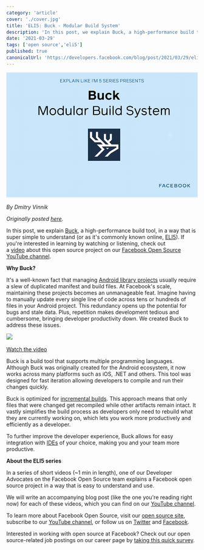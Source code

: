 ```yaml
---
category: 'article'
cover: './cover.jpg'
title: 'ELI5: Buck - Modular Build System'
description: 'In this post, we explain Buck, a high-performance build tool.'
date: '2021-03-29'
tags: ['open source','eli5']
published: true
canonicalUrl: 'https://developers.facebook.com/blog/post/2021/03/29/eli5-buck-modular-build-system/'
---
```


![cover](./cover.jpg)

*By Dmitry Vinnik*

*Originally posted [here](https://developers.facebook.com/blog/post/2021/03/29/eli5-buck-modular-build-system/).*

In this post, we explain [Buck](https://l.facebook.com/l.php?u=https%3A%2F%2Fbuck.build%2F&h=AT3akxLohm2Fpa5gJJmTTJRo7KRBOfSb5EQxcc1ehMRtbaI4PivQkNN-CIANn-b5K-qOEjZvQsRGv4sWlyJHDP_Fk1OdMQXT7LhQoHxb0FGUyyK-jykU2fcraEy7ZjAadLhTZcgteZT7dy72GR90AtQzfvXTJSB0QSGM0H05Wh69C8hnNjmvA8XQ), a high-performance build tool, in a way that is super simple to understand (or as it's commonly known online, [ELI5](https://l.facebook.com/l.php?u=https%3A%2F%2Fwww.dictionary.com%2Fe%2Fslang%2Feli5%2F&h=AT2fxNkRtjPXq8plYijW7R5gcJGu3Q9r_oE4oPY1tiayMGDlD4NU_gWGbIvQu5GAZeaR9AvajJTOHhzRqsXETjc0sib3-amE6W53tcYwlMKPo9LP5tB2LOjJcBppsNFAUV5OnGTACJzMCBaIfDVk8cSG51R3GKIwQMV5KZpYnEQ)). If you're interested in learning by watching or listening, check out a [video](https://l.facebook.com/l.php?u=https%3A%2F%2Fyoutu.be%2FTX29-Edcnpg&h=AT0vgVR13dl0jwphDTwaAOYBm2ZbswRQlMv4Kw6biuXfBgQxJEi6NaC6fVO_TGDs9XH4Te0x_X1yKhVmORi26qr76oA0fYbP4LY6MyvWcH5ssIkfltVDD4BfL6aFXRxfBciN72OXDc98CnVjw8pz8Jy5S0fZtAlLhnUmtUtNT9Q) about this open source project on our [Facebook Open Source YouTube channel](https://l.facebook.com/l.php?u=https%3A%2F%2Fwww.youtube.com%2Fc%2FFacebookOpenSource&h=AT0brHeNrWNA6bscOh1msH-FRUlip8EV4nt7f_ZfA_ShqYuxiYe_MP_cGFBk2CUeZeJeK4eDXS5QuewXtKkaMM9A-baz4Kzi0G1LS7pGmPjYwoIxI5GE8l7-9Me80wgTv2j-7qPY5X8W1kO51PGoBbm-9MHy6zkkkclZ7JGdphs).

**Why Buck?**

It's a well-known fact that managing [Android library projects](https://l.facebook.com/l.php?u=https%3A%2F%2Fdeveloper.android.com%2Fstudio%2Fprojects%23LibraryProjects%29&h=AT0rP4-UowQCEfD5z0hevX5fauNsbKY41v_uVjTq3PkPLzMx5MwXeoIDFJLXiigEGNmBmej-gC_C_a-sIwS67U7OTsAJUFAP-chegw-ic8-lkJqywGvB2DmYcGreD_W60xOdyld5oN60cdkJv-h1BKad2KwJhX-AUkqhbfZkGT8) usually require a slew of duplicated manifest and build files. At Facebook's scale, maintaining these projects becomes an unmanageable feat. Imagine having to manually update every single line of code across tens or hundreds of files in your Android project. This redundancy opens up the potential for bugs and stale data. Plus, repetition makes development tedious and cumbersome, bringing developer productivity down. We created Buck to address these issues.

[![](https://scontent.fyvr1-1.fna.fbcdn.net/v/t39.2365-6/162939996_148699473813193_7058908760195110652_n.jpg?_nc_cat=102&ccb=1-7&_nc_sid=ad8a9d&_nc_ohc=aBaXOqn_G84AX93cKhX&_nc_ht=scontent.fyvr1-1.fna&oh=00_AfBK4d_OurKjiJwNkrFx3WhFuFVZooSuB0vhCSPT42lKSg&oe=6377540B)](https://l.facebook.com/l.php?u=https%3A%2F%2Fyoutu.be%2FTX29-Edcnpg&h=AT0UMhOmFnC0DfyP9GDOynscx8-o1TnOPZz3fu1fD1TgaoqB76ToQUpy5hpS0EKWSIE4e58Ir1ZN_hxJRi5cb-jU1xaBJuVymzaVd4yz2WUHzSpOG2rtjb9B7zMHVu1Xf2jfDr8uAZ4hTKx7qr3qExbIYVpkhiWu-08E_kz5jWQB0E8DaVXWTJRc)

[Watch the video](https://l.facebook.com/l.php?u=https%3A%2F%2Fyoutu.be%2FTX29-Edcnpg&h=AT1ubcx4nPwTFadiZ6nxK3Euy7C5WB9oF11Dq6ktBkqRxTtTe1rjARhzzXHxWykHPPBYXE0kOLNRftBpiVUTY86n4b3MrjygMLu5SK98Wb1kF5j0GPtDBjOjXmPtQmx0o2UB67mXB6DHGKn_-BQ9hd5QS-pXfHP-KjP_CzaNl5o)

Buck is a build tool that supports multiple programming languages. Although Buck was originally created for the Android ecosystem, it now works across many platforms such as iOS, .NET and others. This tool was designed for fast iteration allowing developers to compile and run their changes quickly.

Buck is optimized for [incremental builds](https://l.facebook.com/l.php?u=https%3A%2F%2Fen.wikipedia.org%2Fwiki%2FIncremental_build_model&h=AT10_8nonefj9MUnfv0oLlNqmuWgDTeP5DZ5LDp7laqHKkm5OoeaipbqMWAKs-cV5CbLYF3dlOpw-QgzxbvF9hXfFNKozk_iQfD38YrRyG60gMbGJOl0u84R3dCjmA5AN_piKu3WSJ39oIx0ZhgQ3XYNrXcMo7s_3L4069Q6XVQ). This approach means that only files that were changed get recompiled while other artifacts remain intact. It vastly simplifies the build process as developers only need to rebuild what they are currently working on, which lets you work more productively and efficiently as a developer.

To further improve the developer experience, Buck allows for easy integration with [IDEs](https://l.facebook.com/l.php?u=https%3A%2F%2Fbuck.build%2Fsetup%2Fintellij_plugin_install.html&h=AT3zrL8ccZCeZyrZWIB9es-jVf7H4NHSjrhGm74Js9OduHZadFtHX6E11ihbsNMONqsaU0P-6uxZI_N-tjDEbFLyp3_sNVIzETWG0jfxow_v5ivAHiJXayyJsvU6ofoijdsFDkgGW6MmZ1BFlefgGus64XLKyOS5mAkGrC59tAc) of your choice, making you and your team more productive.

**About the ELI5 series**

In a series of short videos (~1 min in length), one of our Developer Advocates on the Facebook Open Source team explains a Facebook open source project in a way that is easy to understand and use.

We will write an accompanying blog post (like the one you're reading right now) for each of these videos, which you can find on our [YouTube channel](https://l.facebook.com/l.php?u=https%3A%2F%2Fwww.youtube.com%2Fchannel%2FUCCQY962PmHabTjaHv2wJzfQ&h=AT2Sep9Te7bD_32Dwg1ZRKiDa0BznNR4r_EBSL3uXmV4sscOetw_4PaZ4AZRqs1CL2hrHbZQBHKluq_mwK2AaaTlm2X1Dpuc0N3gp8x7AXCGfuXFU1iJ3QYs1qRZlg_uayD8dBD75-2MWigZznu82u0gHIn1OaXgwpKZlbtnNwY).

To learn more about Facebook Open Source, visit our [open source site](https://opensource.facebook.com/), subscribe to our [YouTube channel](https://l.facebook.com/l.php?u=https%3A%2F%2Fwww.youtube.com%2Fchannel%2FUCCQY962PmHabTjaHv2wJzfQ&h=AT0cJeos0L5oSweXoA8c5I7xJnicEQGf2ayQlHEnYoknEdUemQ0DD3iDQXkeQpmpklRL-ZYEOncw-Cm6XkIkMQKAuJ-AcmpkKYyIFLyJCdzfG1XIe6EDvY-B8_x-ZutbiCmJ5vECHoy1bfaXJdqGtBxhhghS4SPLKA8Dh8nEexfz5b9qTXi7PZ9I), or follow us on [Twitter](https://l.facebook.com/l.php?u=https%3A%2F%2Ftwitter.com%2FfbOpenSource&h=AT0XIVzqNh_mAXXIPMbACgtHPXXJ0cmUoY0V-70dTfePQEXm6QqRm3UtaEnxDXNkaUX9kveKAm2xY6UdN1y3Dkeqgzg64y5DLCuxoHiCulsFGhmyQxr33pGyHmjMtUOvhAUwcGM3_9B0Jzmdve2wVCXLZG4pYfSa40RU8BV9kk0) and [Facebook](https://www.facebook.com/fbOpenSource/?ref=aymt_homepage_panel&eid=ARDXvVAPwnpPxsaQUtdpdrWV6jhb5mz67ET63dJme3yZIeS0ACffMtUeMkdUFwe3UjT61YNDIy_rXwdD).

Interested in working with open source at Facebook? Check out our open source-related job postings on our career page by [taking this quick survey](https://www.surveymonkey.com/r/V76PRN3).